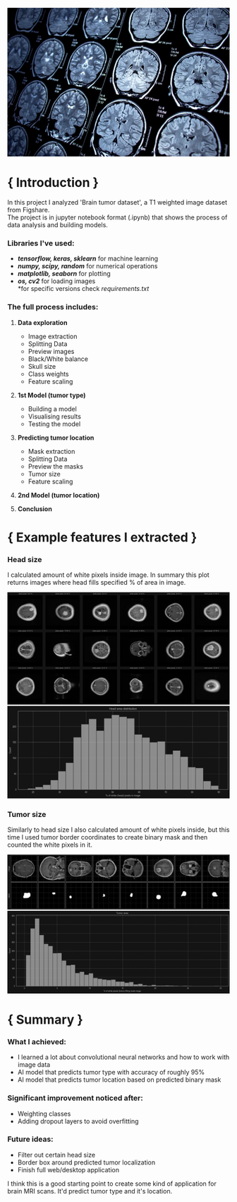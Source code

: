 ![bg](./media/bg.png)

# { Introduction }
In this project I analyzed 'Brain tumor dataset', a T1 weighted image dataset from Figshare. <br>
The project is in jupyter notebook format (.ipynb) that shows the process of data analysis and building models.

### Libraries I've used:
- ***tensorflow, keras, sklearn*** for machine learning
- ***numpy, scipy, random*** for numerical operations
- ***matplotlib, seaborn*** for plotting
- ***os, cv2*** for loading images<br>
*for specific versions check *requirements.txt*

### The full process includes:
1) **Data exploration**
   - Image extraction
   - Splitting Data
   - Preview images
   - Black/White balance
   - Skull size
   - Class weights
   - Feature scaling

2) **1st Model (tumor type)**
   - Building a model
   - Visualising results
   - Testing the model

3) **Predicting tumor location**
   - Mask extraction
   - Splitting Data
   - Preview the masks
   - Tumor size
   - Feature scaling

4) **2nd Model (tumor location)**
5) **Conclusion**


# { Example features I extracted }

### Head size
I calculated amount of white pixels inside image.
In summary this plot returns images where head fills specified % of area in image.

![skull-size-1](./media/skull-size.png)
![skull-size-2](./media/skull-size-2.png)

### Tumor size
Similarly to head size I also calculated amount of white pixels inside,
but this time I used tumor border coordinates to create binary mask and then counted the white pixels in it.

![tumor-size-1](./media/tumor-size.png)
![tumor-size-2](./media/tumor-size-2.png)


# { Summary }

### What I achieved:
- I learned a lot about convolutional neural networks and how to work with image data
- AI model that predicts tumor type with accuracy of roughly 95%
- AI model that predicts tumor location based on predicted binary mask

### Significant improvement noticed after:
- Weighting classes
- Adding dropout layers to avoid overfitting

### Future ideas:
- Filter out certain head size
- Border box around predicted tumor localization
- Finish full web/desktop application

I think this is a good starting point to create some kind of application for brain MRI scans.
It'd predict tumor type and it's location.
